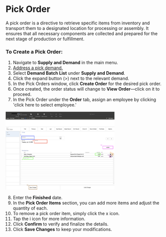 # Pick Order

A pick order is a directive to retrieve specific items from inventory and transport them to a designated location for processing or assembly. It ensures that all necessary components are collected and prepared for the next stage of production or fulfillment. 

### To Create a Pick Order:

1. Navigate to **Supply and Demand** in the main menu.
2. [Address a pick demand.](https://github.com/Fx-Professional-Services/HorizonDocs/blob/sales_order/Horizon%20User%20Guide/05%20Orders/Address%20Demand.md#build-demand)
3. Select **Demand Batch List** under **Supply and Demand**.
4. Click the expand button (>) next to the relevant demand.
5. In the Pick Orders window, click **Create Order** for the desired pick order.
6. Once created, the order status will change to **View Order**—click on it to proceed.
7. In the Pick Order under the **Order** tab, assign an employee by clicking 'click here to select employee.'

<img src="https://github.com/Fx-Professional-Services/HorizonDocs/blob/sales_order/Horizon%20User%20Guide/00%20Assets/27_pick_order.png" width="350" height="250">

8. Enter the **Finished** date.
9. In the **Pick Order Items** section, you can add more items and adjust the quantity of each. 
10. To remove a pick order item, simply click the x icon.
11. Tap the i icon for more information.
12. Click **Confirm** to verify and finalize the details.
13. Click **Save Changes** to keep your modifications.
